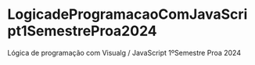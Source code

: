 # LogicadeProgramacaoComJavaScript1SemestreProa2024
Lógica de programação com Visualg / JavaScript 1ºSemestre Proa 2024
